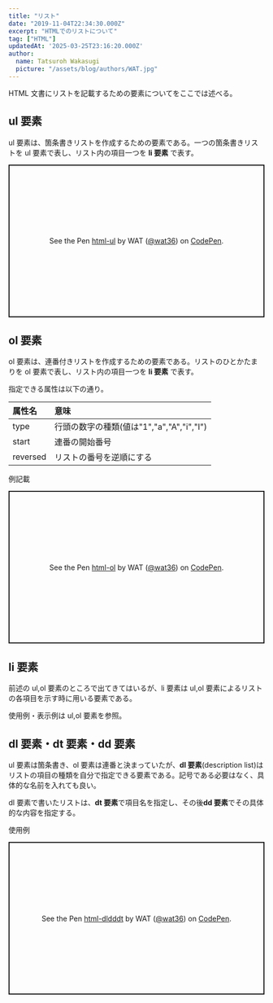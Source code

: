```yaml
---
title: "リスト"
date: "2019-11-04T22:34:30.000Z"
excerpt: "HTMLでのリストについて"
tag: ["HTML"]
updatedAt: '2025-03-25T23:16:20.000Z'
author:
  name: Tatsuroh Wakasugi
  picture: "/assets/blog/authors/WAT.jpg"
---
```


HTML 文書にリストを記載するための要素についてをここでは述べる。

## ul 要素

ul 要素は、箇条書きリストを作成するための要素である。一つの箇条書きリストを ul 要素で表し、リスト内の項目一つを **li 要素** で表す。

<p class="codepen" data-height="300" data-default-tab="html,result" data-slug-hash="QwWMJEg" data-pen-title="html-ul" data-user="wat36" style="height: 300px; box-sizing: border-box; display: flex; align-items: center; justify-content: center; border: 2px solid; margin: 1em 0; padding: 1em;">
  <span>See the Pen <a href="https://codepen.io/wat36/pen/QwWMJEg">
  html-ul</a> by WAT (<a href="https://codepen.io/wat36">@wat36</a>)
  on <a href="https://codepen.io">CodePen</a>.</span>
</p>
<script async src="https://public.codepenassets.com/embed/index.js"></script>

## ol 要素

ol 要素は、連番付きリストを作成するための要素である。リストのひとかたまりを ol 要素で表し、リスト内の項目一つを **li 要素** で表す。

指定できる属性は以下の通り。

| 属性名   | 意味                                      |
| :------- | :---------------------------------------- |
| type     | 行頭の数字の種類(値は"1","a","A","i","I") |
| start    | 連番の開始番号                            |
| reversed | リストの番号を逆順にする                  |

例記載

<p class="codepen" data-height="300" data-default-tab="html,result" data-slug-hash="LEYjXRo" data-pen-title="html-ol" data-user="wat36" style="height: 300px; box-sizing: border-box; display: flex; align-items: center; justify-content: center; border: 2px solid; margin: 1em 0; padding: 1em;">
  <span>See the Pen <a href="https://codepen.io/wat36/pen/LEYjXRo">
  html-ol</a> by WAT (<a href="https://codepen.io/wat36">@wat36</a>)
  on <a href="https://codepen.io">CodePen</a>.</span>
</p>
<script async src="https://public.codepenassets.com/embed/index.js"></script>

## li 要素

前述の ul,ol 要素のところで出てきてはいるが、li 要素は ul,ol 要素によるリストの各項目を示す時に用いる要素である。

使用例・表示例は ul,ol 要素を参照。

## dl 要素・dt 要素・dd 要素

ul 要素は箇条書き、ol 要素は連番と決まっていたが、**dl 要素**(description list)はリストの項目の種類を自分で指定できる要素である。記号である必要はなく、具体的な名前を入れても良い。

dl 要素で書いたリストは、**dt 要素**で項目名を指定し、その後**dd 要素**でその具体的な内容を指定する。

使用例

<p class="codepen" data-height="300" data-default-tab="html,result" data-slug-hash="QwWqvpW" data-pen-title="html-dldddt" data-user="wat36" style="height: 300px; box-sizing: border-box; display: flex; align-items: center; justify-content: center; border: 2px solid; margin: 1em 0; padding: 1em;">
  <span>See the Pen <a href="https://codepen.io/wat36/pen/QwWqvpW">
  html-dldddt</a> by WAT (<a href="https://codepen.io/wat36">@wat36</a>)
  on <a href="https://codepen.io">CodePen</a>.</span>
</p>
<script async src="https://public.codepenassets.com/embed/index.js"></script>
